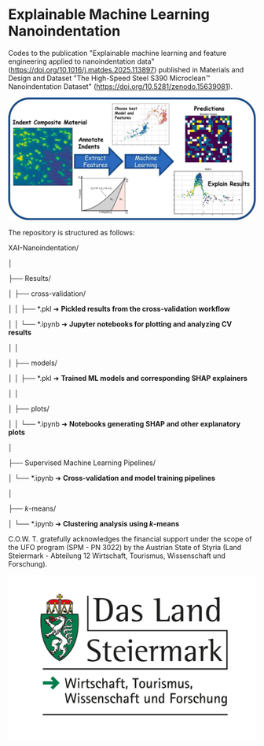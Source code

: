 # Explainable Machine Learning Nanoindentation
Codes to the publication "Explainable machine learning and feature engineering applied to nanoindentation data"  (https://doi.org/10.1016/j.matdes.2025.113897)  published in Materials and Design and Dataset "The High-Speed Steel S390 Microclean™ Nanoindentation Dataset" (https://doi.org/10.5281/zenodo.15639081).

![Graphical_Abstract](./Graphical_Abstract.jpg)


The repository is structured as follows:

XAI-Nanoindentation/

│

├── Results/

│   ├── cross-validation/

│   │   ├── *.pkl         ➜ **Pickled results from the cross-validation workflow**

│   │   └── *.ipynb       ➜ **Jupyter notebooks for plotting and analyzing CV results**

│   │ 

│   ├── models/

│   │   ├── *.pkl         ➜ **Trained ML models and corresponding SHAP explainers**

│   │

│   ├── plots/

│   │   └── *.ipynb       ➜ **Notebooks generating SHAP and other explanatory plots**

│

├── Supervised Machine Learning Pipelines/

│   └── *.ipynb           ➜ **Cross-validation and model training pipelines**

│

├── *k*-means/

│    └── *.ipynb          ➜ **Clustering analysis using *k*-means**

C.O.W. T. gratefully acknowledges the financial support under the scope of the UFO program (SPM - PN 3022) by the Austrian State of Styria (Land Steiermark - Abteilung 12 Wirtschaft, Tourismus, Wissenschaft und Forschung). 

![Graphical_Abstract](./Logo.jpg)
    













